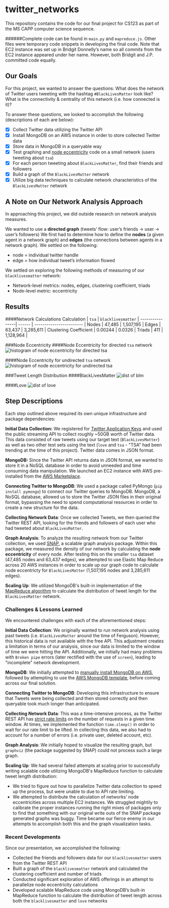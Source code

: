 # twitter_networks
This repository contains the code for our final project for CS123 as part of the MS CAPP computer science sequence.

######Complete code can be found in `main.py` and `mapreduce.js`. Other files were temporary code snippets in developing the final code. Note that EC2 instance was set up in Bridgit Donnelly’s name so all commits from the EC2 instance appeared under her name. However, both Bridgit and J.P. committed code equally.

## Our Goals
For this project, we wanted to answer the questions: What does the network of Twitter users tweeting with the hashtag `#BlackLivesMatter` look like? What is the connectivity & centrality of this network (i.e. how connected is it)?

To answer these questions, we looked to accomplish the following (descriptions of each are below):
- [x] Collect Twitter data utilizing the Twitter API
- [x] Install MongoDB on an AWS instance in order to store collected Twitter data
- [x] Store data in MongoDB in a queryable way
- [x] Test graphing and [node eccentricity](http://en.wikipedia.org/wiki/Distance_%28graph_theory%29) code on a small network (users tweeting about `tsa`)
- [x] For each person tweeting about `BlackLivesMatter`, find their friends and followers
- [x] Build a graph of the `BlackLivesMatter` network
- [x] Utilize big data techniques to calculate network characteristics of the `BlackLivesMatter` network

## A Note on Our Network Analysis Approach
In approaching this project, we did outside research on network analysis measures.

We wanted to use a __directed graph__ (tweets’ flow: user’s friends → user → user’s followers) We first had to determine how to define the __nodes__ (a given agent in a network graph) and __edges__ (the connections between agents in a network graph). We settled on the following:
* node = individual twitter handle
* edge = how individual tweet’s information flowed

We settled on exploring the following methods of measuring of our `blacklivesmatter` network:
* Network-level metrics: nodes, edges, clustering coefficient, triads
* Node-level metric: eccentricity


## Results
####Network Calculations
Calculation | `tsa` | `blacklivesmatter` |
----------------| ------ | ------------------------ |
Nodes | 47,485 | 1,507,195 |
Edges | 63,437 | 3,285,611 |
Clustering Coefficient | 0.00244 | 0.0326 |
Triads | 411 | 1,128,964 |

###Node Eccentricity
####Node Eccentricity for directed `tsa` network
![histogram of node eccentricity for directed `tsa`](https://github.com/jpheisel/twitter_networks/blob/master/images/tsa_directed.png)

####Node Eccentricity for undirected `tsa` network
![histogram of node eccentricity for undirected `tsa`](https://github.com/jpheisel/twitter_networks/blob/master/images/tsa_undirected.png)

###Tweet Length Distribution
####BlackLivesMatter
![dist of blm](https://github.com/jpheisel/twitter_networks/blob/master/images/blm.png)

####Love
![dist of love](https://github.com/jpheisel/twitter_networks/blob/master/images/love.png)

## Step Descriptions
Each step outlined above required its own unique infrastructure and package dependencies:

__Initial Data Collection:__ We registered for [Twitter Application Keys](https://apps.twitter.com/) and used the public streaming API to collect roughly ~50GB worth of Twitter data. This data consisted of raw tweets using our target text (`BlackLivesMatter`) as well as two other test sets using the text (`love` and `tsa` - "TSA" had been trending at the time of this project). Twitter data comes in JSON format.

__MongoDB:__ Since the Twitter API returns data in JSON format, we wanted to store it in a NoSQL database in order to avoid unneeded and time consuming data manipulation. We launched an EC2 instance with AWS pre-installed from the [AWS Marketplace](https://aws.amazon.com/marketplace/pp/B00CO7AVMY).

__Connecting Twitter to MongoDB__: We used a package called PyMongo (`pip install pymongo`) to connect our Twitter queries to MongoDB. MongoDB, a NoSQL database, allowed us to store the Twitter JSON files in their original format, bypassing the need to spend computational resources in order to create a new structure for the data.

__Collecting Network Data__: Once we collected Tweets, we then queried the Twitter REST API, looking for the friends and followers of each user who had tweeted about `BlackLivesMatter`.

__Graph Analysis__: To analyze the resulting network from our Twitter collection, we used [SNAP](http://snap.stanford.edu/snappy/index.html), a scalable graph analysis package. Within this package, we measured the density of our network by calculating the __node eccentricity__ of every node. After testing this on the smaller `tsa` dataset (47,485 nodes and 63,437 edges), we attempted to use Elastic Map Reduce across 20 AWS instances in order to scale up our graph code to calculate node eccentricty for `BlackLivesMatter` (1,507,195 nodes and 3,285,611 edges).

__Scaling Up__: We utilized MongoDB's built-in implementation of the [MapReduce algorithm](http://docs.mongodb.org/manual/core/map-reduce/) to calculate the distribution of tweet length for the `BlackLivesMatter` network.

### Challenges & Lessons Learned
We encountered challenges with each of the aforementioned steps:

__Initial Data Collection__: We originally wanted to run network analysis using past tweets (i.e. `BlackLivesMatter` around the time of Ferguson). However, this historical data is not available with the free API. This adjustment creates a limitation in terms of our analysis, since our data is limited to the window of time we were hitting the API. Additionally, we initially had many problems with `Broken pipe` errors (later rectified with the use of `screen`), leading to "incomplete" network development.

__MongoDB__: We initially attempted to [manually install MongoDB on AWS](https://mongodb-documentation.readthedocs.org/en/latest/ecosystem/tutorial/install-mongodb-on-amazon-ec2.html), followed by attempting to use the [AWS MongoDB template](https://aws.amazon.com/blogs/aws/mongodb-on-the-aws-cloud-new-quick-start-reference-deployment/), before coming across our final solution.

__Connecting Twitter to MongoDB__: Developing this infrastructure to ensure that Tweets were being collected and then stored correctly and then queryable took much longer than anticipated.

__Collecting Network Data__: This was a time-intensive process, as the Twitter REST API has [strict rate limits](https://dev.twitter.com/rest/public/rate-limits) on the number of requests in a given time window. At times, we implemented the function `time.sleep()` in order to wait for our rate limit to be lifted. In collecting this data, we also had to account for a number of errors (i.e. private user, deleted account, etc).

__Graph Analysis__: We initially hoped to visualize the resulting graph, but `graphviz` (the package suggested by SNAP) could not process such a large graph.

__Scaling Up__: We had several failed attempts at scaling prior to successfully writing scalable code utilizing MongoDB's MapReduce function to calculate tweet length distribution:
* We tried to figure out how to parallelize Twitter data collection to speed up the process, but were unable to due to API rate limiting.
* We attempted to distribute the calculation of networks’ node eccentricities across multiple EC2 instances.  We struggled mightily to calibrate the proper instances running the right mixes of packages only to find that something with our original write outs of the SNAP package generated graphs was buggy.  Time became our fierce enemy in our attempts to accomplish both this and the graph visualization tasks.

### Recent Developments
Since our presentation, we accomplished the following:
* Collected the friends and followers data for our `blacklivesmatter` users from the Twitter REST API
* Built a graph of the `blacklivesmatter` network and calculated the clustering coefficient and number of triads
* Conducted significant exploration of AWS offerings in an attempt to parallelize node eccentricity calculations
* Developed scalable MapReduce code using MongoDB’s built-in MapReduce function to calculate the distribution of tweet length across both the `blacklivesmatter` and `love` networks